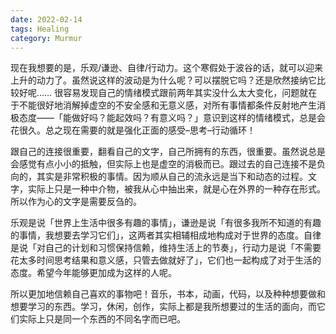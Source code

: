 ```yaml
---
date: 2022-02-14
tags: Healing
category: Murmur
---
```


现在我想要的是，乐观/谦逊、自律/行动力。这个寒假处于波谷的话，就可以迎来上升的动力了。虽然说这样的波动是为什么呢？可以摆脱它吗？还是欣然接纳它比较好呢…… 很容易发现自己的情绪模式跟前两年其实没什么太大变化，问题就在于不能很好地消解掉虚空的不安全感和无意义感，对所有事情都条件反射地产生消极态度——「能做好吗？能起效吗？有意义吗？」意识到这样的情绪模式，总是会花很久。总之现在需要的就是强化正面的感受–思考–行动循环！

跟自己的连接很重要，翻看自己的文字，自己所拥有的东西，很重要。虽然说总是会感觉有点小小的抵触，但实际上也是虚空的消极而已。跟过去的自己连接不是负向的，其实是非常积极的事情。因为顺从自己的流永远是当下和动态的过程。文字，实际上只是一种中介物，被我从心中抽出来，就是心在外界的一种存在形式。所以作为心的文字是需要反刍的。

乐观是说「世界上生活中很多有趣的事情」，谦逊是说「有很多我所不知道的有趣的事情，我想要去学习它们」，这两者其实相辅相成地构成对于世界的态度。自律是说「对自己的计划和习惯保持信赖，维持生活上的节奏」，行动力是说「不需要花太多时间思考结果和意义感，只管去做就好了」，它们也一起构成了对于生活的态度。希望今年能够更加成为这样的人呢。

所以更加地信赖自己喜欢的事物吧！音乐，书本，动画，代码，以及种种想要做和想要学习的东西。学习，休闲，创作，实际上都是我所想要过的生活的面向，而它们实际上只是同一个东西的不同名字而已吧。